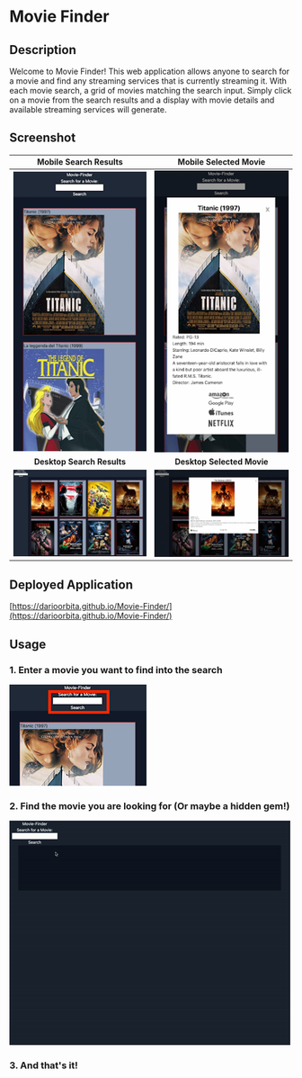 # Movie Finder 

## Description  
Welcome to Movie Finder! This web application allows anyone to search for a movie and find any streaming services that is currently streaming it. With each movie search, a grid of movies matching the search input. Simply click on a movie from the search results and a display with movie details and available streaming services will generate.

## Screenshot

| Mobile Search Results| Mobile Selected Movie |
|:------------:|:-----------:|
|![Screenshot of Mobile search results](./assets/screenshots/mobile_1.png)|![Screenshot of Mobile selected movie](./assets/screenshots/mobile_2.png)|
| **Desktop Search Results** | **Desktop Selected Movie** |
|![Screenshot of desktop search results](./assets/screenshots/desktop_1.png) | ![Screenshot of desktop search results](./assets/screenshots/desktop_2.png)

## Deployed Application
[https://darioorbita.github.io/Movie-Finder/](https://darioorbita.github.io/Movie-Finder/)

## Usage  
### 1. Enter a movie you want to find into the search
![Step 1](./assets/screenshots/usage_1.png)  
### 2. Find the movie you are looking for (Or maybe a hidden gem!)  
![Step 2](https://github.com/DarioOrbita/Movie-Finder/blob/main/assets/screenshots/animated.gif)
### 3. And that's it!

